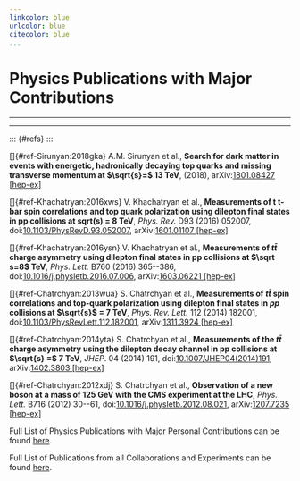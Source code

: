 ```yaml
---
linkcolor: blue
urlcolor: blue
citecolor: blue
...
```


# Physics Publications with Major Contributions


---
---

::: {#refs}
:::

[]{#ref-Sirunyan:2018gka} A.M. Sirunyan et al., **Search for dark matter
in events with energetic, hadronically decaying top quarks and missing
transverse momentum at $\sqrt{s}=$ 13 TeV**, (2018), arXiv:[1801.08427
\[hep-ex\]](http://arxiv.org/abs/1801.08427)

[]{#ref-Khachatryan:2016xws} V. Khachatryan et al., **Measurements of t
t-bar spin correlations and top quark polarization using dilepton final
states in pp collisions at sqrt(s) = 8 TeV**, *Phys. Rev.* D93 (2016)
052007,
doi:[10.1103/PhysRevD.93.052007](https://doi.org/10.1103/PhysRevD.93.052007),
arXiv:[1601.01107 \[hep-ex\]](http://arxiv.org/abs/1601.01107)

[]{#ref-Khachatryan:2016ysn} V. Khachatryan et al., **Measurements of
$t \bar t$ charge asymmetry using dilepton final states in pp collisions
at $\sqrt s=8$ TeV**, *Phys. Lett.* B760 (2016) 365--386,
doi:[10.1016/j.physletb.2016.07.006](https://doi.org/10.1016/j.physletb.2016.07.006),
arXiv:[1603.06221 \[hep-ex\]](http://arxiv.org/abs/1603.06221)

[]{#ref-Chatrchyan:2013wua} S. Chatrchyan et al., **Measurements of
$t\bar{t}$ spin correlations and top-quark polarization using dilepton
final states in $pp$ collisions at $\sqrt{s}$ = 7 TeV**, *Phys. Rev.
Lett.* 112 (2014) 182001,
doi:[10.1103/PhysRevLett.112.182001](https://doi.org/10.1103/PhysRevLett.112.182001),
arXiv:[1311.3924 \[hep-ex\]](http://arxiv.org/abs/1311.3924)

[]{#ref-Chatrchyan:2014yta} S. Chatrchyan et al., **Measurements of the
$t\bar{t}$ charge asymmetry using the dilepton decay channel in pp
collisions at $\sqrt{s} =$ 7 TeV**, *JHEP*. 04 (2014) 191,
doi:[10.1007/JHEP04(2014)191](https://doi.org/10.1007/JHEP04(2014)191),
arXiv:[1402.3803 \[hep-ex\]](http://arxiv.org/abs/1402.3803)

[]{#ref-Chatrchyan:2012xdj} S. Chatrchyan et al., **Observation of a new
boson at a mass of 125 GeV with the CMS experiment at the LHC**, *Phys.
Lett.* B716 (2012) 30--61,
doi:[10.1016/j.physletb.2012.08.021](https://doi.org/10.1016/j.physletb.2012.08.021),
arXiv:[1207.7235 \[hep-ex\]](http://arxiv.org/abs/1207.7235)


Full List of Physics Publications with Major Personal Contributions can be found [here](https://github.com/gutsche/ForThePublic/raw/master/publication_list/physics_publication_list.pdf).

Full List of Publications from all Collaborations and Experiments can be found [here](https://github.com/gutsche/ForThePublic/raw/master/publication_list/experiment_publication_list.pdf).